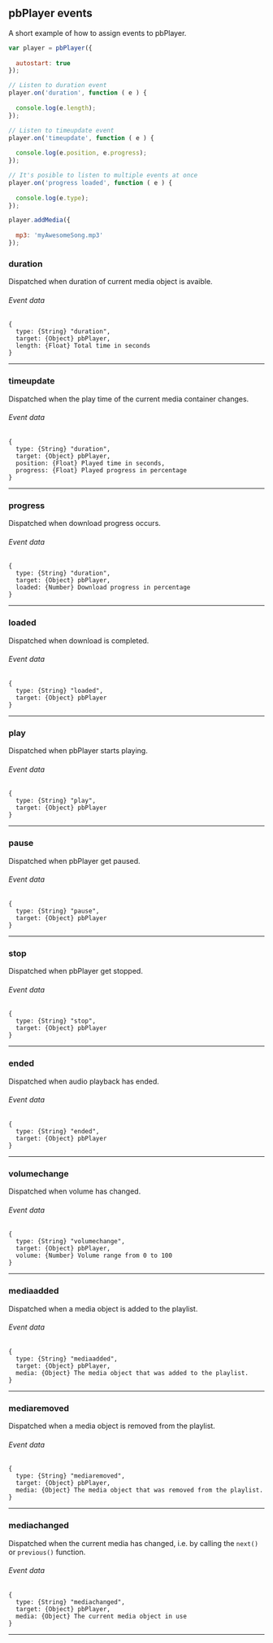 ## pbPlayer events

A short example of how to assign events to pbPlayer.

```js
var player = pbPlayer({
  
  autostart: true  
});

// Listen to duration event
player.on('duration', function ( e ) {
  
  console.log(e.length);
});

// Listen to timeupdate event
player.on('timeupdate', function ( e ) {
  
  console.log(e.position, e.progress);
});

// It's posible to listen to multiple events at once
player.on('progress loaded', function ( e ) {
  
  console.log(e.type);
});

player.addMedia({
  
  mp3: 'myAwesomeSong.mp3'
});

```

### duration

Dispatched when duration of current media object is avaible.

###### Event data
```
{
  type: {String} "duration",
  target: {Object} pbPlayer,
  length: {Float} Total time in seconds
}
```

---

### timeupdate

Dispatched when the play time of the current media container changes.

###### Event data
```
{
  type: {String} "duration",
  target: {Object} pbPlayer,
  position: {Float} Played time in seconds,
  progress: {Float} Played progress in percentage
}
```

---

### progress

Dispatched when download progress occurs.

###### Event data
```
{
  type: {String} "duration",
  target: {Object} pbPlayer,
  loaded: {Number} Download progress in percentage
}
```

---

### loaded

Dispatched when download is completed.

###### Event data
```
{
  type: {String} "loaded",
  target: {Object} pbPlayer
}
```

---

### play

Dispatched when pbPlayer starts playing.

###### Event data
```
{
  type: {String} "play",
  target: {Object} pbPlayer
}
```

---

### pause

Dispatched when pbPlayer get paused.

###### Event data
```
{
  type: {String} "pause",
  target: {Object} pbPlayer
}
```

---

### stop

Dispatched when pbPlayer get stopped.

###### Event data
```
{
  type: {String} "stop",
  target: {Object} pbPlayer
}
```

---

### ended

Dispatched when audio playback has ended.

###### Event data
```
{
  type: {String} "ended",
  target: {Object} pbPlayer
}
```

---

### volumechange

Dispatched when volume has changed.

###### Event data
```
{
  type: {String} "volumechange",
  target: {Object} pbPlayer,
  volume: {Number} Volume range from 0 to 100
}
```

---

### mediaadded

Dispatched when a media object is added to the playlist.

###### Event data
```
{
  type: {String} "mediaadded",
  target: {Object} pbPlayer,
  media: {Object} The media object that was added to the playlist.
}
```

---

### mediaremoved

Dispatched when a media object is removed from the playlist.

###### Event data
```
{
  type: {String} "mediaremoved",
  target: {Object} pbPlayer,
  media: {Object} The media object that was removed from the playlist.
}
```

---

### mediachanged

Dispatched when the current media has changed, i.e. by calling the `next()` or `previous()` function.

###### Event data
```
{
  type: {String} "mediachanged",
  target: {Object} pbPlayer,
  media: {Object} The current media object in use
}
```

---
